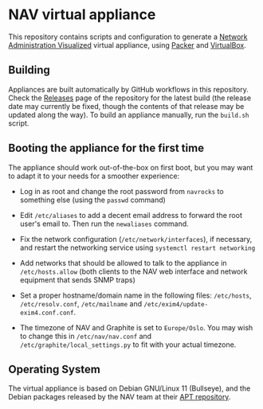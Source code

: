 # NAV virtual appliance

This repository contains scripts and configuration to generate a [Network
Administration Visualized](https://nav.uninett.no/) virtual appliance, using
[Packer](https://packer.io/) and [VirtualBox](https://www.virtualbox.org/).

## Building

Appliances are built automatically by GitHub workflows in this
repository. Check the
[Releases](https://github.com/Uninett/navappliance/releases) page of the
repository for the latest build (the release date may currently be fixed,
though the contents of that release may be updated along the way).  To build an
appliance manually, run the `build.sh` script.

## Booting the appliance for the first time

The appliance should work out-of-the-box on first boot, but you may want to
adapt it to your needs for a smoother experience:

* Log in as root and change the root password from `navrocks` to something
  else (using the `passwd` command)

* Edit `/etc/aliases` to add a decent email address to forward the root
  user's email to. Then run the `newaliases` command.

* Fix the network configuration (`/etc/network/interfaces`), if necessary,
  and restart the networking service using `systemctl restart networking`

* Add networks that should be allowed to talk to the appliance in
  `/etc/hosts.allow` (both clients to the NAV web interface and network
  equipment that sends SNMP traps)

* Set a proper hostname/domain name in the following files: `/etc/hosts`,
  `/etc/resolv.conf`, `/etc/mailname` and
  `/etc/exim4/update-exim4.conf.conf`.

* The timezone of NAV and Graphite is set to `Europe/Oslo`. You may wish to
  change this in `/etc/nav/nav.conf` and
  `/etc/graphite/local_settings.py` to fit with your actual timezone.

## Operating System

The virtual appliance is based on Debian GNU/Linux 11 (Bullseye), and the Debian
packages released by the NAV team at their [APT
repository](https://nav.uninett.no/install-instructions/#debian).
